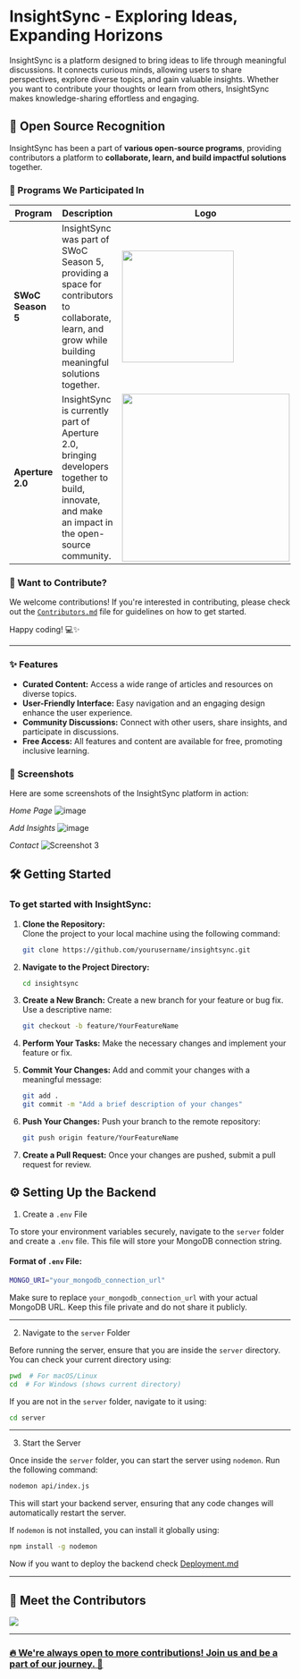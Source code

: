 # InsightSync - Exploring Ideas, Expanding Horizons

InsightSync is a platform designed to bring ideas to life through meaningful discussions. It connects curious minds, allowing users to share perspectives, explore diverse topics, and gain valuable insights. Whether you want to contribute your thoughts or learn from others, InsightSync makes knowledge-sharing effortless and engaging.  

## 🌟 Open Source Recognition  

InsightSync has been a part of **various open-source programs**, providing contributors a platform to **collaborate, learn, and build impactful solutions** together.  

### 🚀 Programs We Participated In  

| Program       | Description | Logo |
|--------------|------------|------|
| **SWoC Season 5** | InsightSync was part of SWoC Season 5, providing a space for contributors to collaborate, learn, and grow while building meaningful solutions together. | <img src="https://github.com/user-attachments/assets/cc5ea58f-fa49-4560-be8f-7769260039cb" width="200"> |
| **Aperture 2.0**  | InsightSync is currently part of Aperture 2.0, bringing developers together to build, innovate, and make an impact in the open-source community. | <img src="https://github.com/user-attachments/assets/cbe924f7-0c4c-40ec-a1de-674921d289f8" width="300"> |


### 🚀 Want to Contribute?  

We welcome contributions! If you're interested in contributing, please check out the [`Contributors.md`](./Contributors.md) file for guidelines on how to get started.  

Happy coding! 💻✨  

---

### ✨ Features

- **Curated Content:** Access a wide range of articles and resources on diverse topics.
- **User-Friendly Interface:** Easy navigation and an engaging design enhance the user experience.
- **Community Discussions:** Connect with other users, share insights, and participate in discussions.
- **Free Access:** All features and content are available for free, promoting inclusive learning.

### 📸 Screenshots  

Here are some screenshots of the InsightSync platform in action:

*Home Page*
![image](https://github.com/user-attachments/assets/6e2918a0-0502-454a-974a-a18d81eabe2a)


*Add Insights*
![image](https://github.com/user-attachments/assets/6105d357-01d0-409d-9527-806fa57f616f)


*Contact*
![Screenshot 3](images/Screenshot3.png)

## 🛠 Getting Started 

### To get started with InsightSync:

1. **Clone the Repository:**  
   Clone the project to your local machine using the following command:
   
   ```bash
   git clone https://github.com/yourusername/insightsync.git
2. **Navigate to the Project Directory:**

   ```bash
   cd insightsync
3. **Create a New Branch:**
   Create a new branch for your feature or bug fix. Use a descriptive name:

   ```bash
   git checkout -b feature/YourFeatureName
4. **Perform Your Tasks:**
   Make the necessary changes and implement your feature or fix.
   
5. **Commit Your Changes:**
   Add and commit your changes with a meaningful message:
   
   ```bash
   git add .
   git commit -m "Add a brief description of your changes"
6. **Push Your Changes:**
   Push your branch to the remote repository:

   ```bash
   git push origin feature/YourFeatureName
7. **Create a Pull Request:**
   Once your changes are pushed, submit a pull request for review.

## ⚙️ Setting Up the Backend 

1. Create a `.env` File

To store your environment variables securely, navigate to the `server` folder and create a `.env` file. This file will store your MongoDB connection string.

#### Format of `.env` File:
```bash
MONGO_URI="your_mongodb_connection_url"
```

Make sure to replace `your_mongodb_connection_url` with your actual MongoDB URL. Keep this file private and do not share it publicly.

---

2. Navigate to the `server` Folder

Before running the server, ensure that you are inside the `server` directory. You can check your current directory using:
```bash
pwd  # For macOS/Linux
cd  # For Windows (shows current directory)
```
If you are not in the `server` folder, navigate to it using:
```bash
cd server
```

---

3. Start the Server

Once inside the `server` folder, you can start the server using `nodemon`. Run the following command:
```bash
nodemon api/index.js
```
This will start your backend server, ensuring that any code changes will automatically restart the server.

If `nodemon` is not installed, you can install it globally using:
```bash
npm install -g nodemon
```

Now if you want to deploy the backend check [Deployment.md](./server/deplyment.md)

---


## 🎉 Meet the Contributors 
<a href="https://github.com/Dishika18/InsightSync/graphs/contributors">
<img src="https://contributors-img.web.app/image?repo=Dishika18/InsightSync"/>

---

### 🔥 We're always open to more contributions! Join us and be a part of our journey. 🚀  
